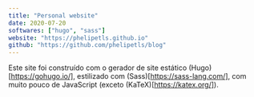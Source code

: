 ```yaml
---
title: "Personal website"
date: 2020-07-20
softwares: ["hugo", "sass"]
website: "https://phelipetls.github.io"
github: "https://github.com/phelipetls/blog"
---
```


Este site foi construído com o gerador de site estático
(Hugo)[https://gohugo.io/], estilizado com (Sass)[https://sass-lang.com/], com
muito pouco de JavaScript (exceto (KaTeX)[https://katex.org/]).

<!--more-->
